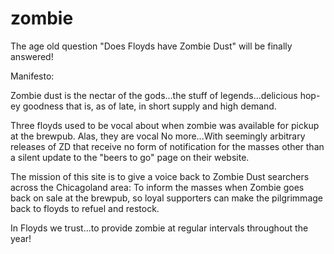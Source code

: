 # zombie
The age old question "Does Floyds have Zombie Dust" will be finally answered!

Manifesto:

Zombie dust is the nectar of the gods...the stuff of legends...delicious hop-ey goodness that is, as of late, in short supply and high demand.

Three floyds used to be vocal about when zombie was available for pickup at the brewpub. Alas, they are vocal No more...With seemingly arbitrary releases of ZD that receive no form of notification for the masses other than a silent update to the "beers to go" page on their website.

The mission of this site is to give a voice back to Zombie Dust searchers across the Chicagoland area: To inform the masses when Zombie goes back on sale at the brewpub, so loyal supporters can make the pilgrimmage back to floyds to refuel and restock.

In Floyds we trust...to provide zombie at regular intervals throughout the year!
